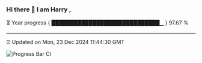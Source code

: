 ### Hi there 👋 I am Harry , 

⏳ Year progress { █████████████████████████████▁ } 97.67 %

---

⏰ Updated on Mon, 23 Dec 2024 11:44:30 GMT

![Progress Bar CI](https://github.com/duykhang68/duykhang68/workflows/Progress%20Bar%20CI/badge.svg)
